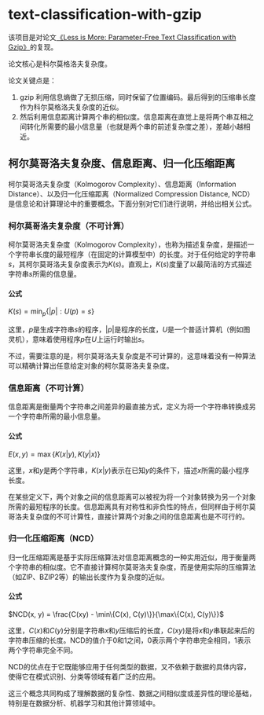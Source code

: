 # text-classification-with-gzip

该项目是对论文[《Less is More: Parameter-Free Text Classification with Gzip》](https://arxiv.org/abs/2212.09410)的复现。

论文核心是科尔莫格洛夫复杂度。

论文关键点是：
1. gzip 利用信息熵做了无损压缩，同时保留了位置编码。最后得到的压缩串长度作为科尔莫格洛夫复杂度的近似。
2. 然后利用信息距离计算两个串的相似度。信息距离在直觉上是将两个串互相之间转化所需要的最小信息量（也就是两个串的前述复杂度之差），差越小越相近。


## 柯尔莫哥洛夫复杂度、信息距离、归一化压缩距离

柯尔莫哥洛夫复杂度（Kolmogorov Complexity）、信息距离（Information Distance）、以及归一化压缩距离（Normalized Compression Distance, NCD）是信息论和计算理论中的重要概念。下面分别对它们进行说明，并给出相关公式。

### 柯尔莫哥洛夫复杂度（不可计算）

柯尔莫哥洛夫复杂度（Kolmogorov Complexity），也称为描述复杂度，是描述一个字符串长度的最短程序（在固定的计算模型中）的长度。对于任何给定的字符串$s$，其柯尔莫哥洛夫复杂度表示为$K(s)$。直观上，$K(s)$度量了以最简洁的方式描述字符串$s$所需的信息量。

#### 公式

$K(s) = \min_{p}\{ |p| : U(p) = s\}$

这里，$p$是生成字符串$s$的程序，$|p|$是程序的长度，$U$是一个普适计算机（例如图灵机），意味着使用程序$p$在$U$上运行时输出$s$。

不过，需要注意的是，柯尔莫哥洛夫复杂度是不可计算的，这意味着没有一种算法可以精确计算出任意给定对象的柯尔莫哥洛夫复杂度。

### 信息距离（不可计算）

信息距离是衡量两个字符串之间差异的最直接方式，定义为将一个字符串转换成另一个字符串所需的最小信息量。

#### 公式

$E(x, y) = \max \{ K(x|y), K(y|x) \}$

这里，$x$和$y$是两个字符串，$K(x|y)$表示在已知$y$的条件下，描述$x$所需的最小程序长度。

在某些定义下，两个对象之间的信息距离可以被视为将一个对象转换为另一个对象所需的最短程序的长度。信息距离具有对称性和非负性的特点，但同样由于柯尔莫哥洛夫复杂度的不可计算性，直接计算两个对象之间的信息距离也是不可行的。

### 归一化压缩距离（NCD）

归一化压缩距离是基于实际压缩算法对信息距离概念的一种实用近似，用于衡量两个字符串的相似度。它不直接计算柯尔莫哥洛夫复杂度，而是使用实际的压缩算法（如ZIP、BZIP2等）的输出长度作为复杂度的近似。

#### 公式

$NCD(x, y) = \frac{C(xy) - \min\{C(x), C(y)\}}{\max\{C(x), C(y)\}}$

这里，$C(x)$和$C(y)$分别是字符串$x$和$y$压缩后的长度，$C(xy)$是将$x$和$y$串联起来后的字符串压缩的长度。NCD的值介于0和1之间，0表示两个字符串完全相同，1表示两个字符串完全不同。

NCD的优点在于它既能够应用于任何类型的数据，又不依赖于数据的具体内容，使得它在模式识别、分类等领域有着广泛的应用。

这三个概念共同构成了理解数据的复杂性、数据之间相似度或差异性的理论基础，特别是在数据分析、机器学习和其他计算领域中。

